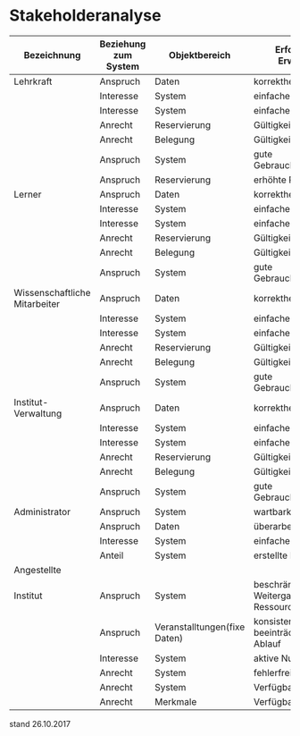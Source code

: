 # Stakeholderanalyse

| Bezeichnung | Beziehung zum System | Objektbereich | Erfordernis, Erwartung | Priorität | 
| ----------- | -------------------- | ------------- | ---------------------- | --------- |
| Lehrkraft | Anspruch | Daten | korrektheit | |  
|| Interesse | System | einfacher Zugriff |  |
 || Interesse | System | einfache Einrichtung | |
 || Anrecht | Reservierung | Gültigkeit | |
 || Anrecht | Belegung | Gültigkeit |  |
 || Anspruch | System | gute Gebrauchstauglichkeit | | 
 || Anspruch | Reservierung | erhöhte Priorisierung | | 
| Lerner | Anspruch | Daten | korrektheit | | 
 || Interesse | System | einfacher Zugriff | | 
 || Interesse | System | einfache Einrichtung |  |
 || Anrecht | Reservierung | Gültigkeit | |
 || Anrecht |	Belegung | Gültigkeit |  |
 || Anspruch | System	| gute Gebrauchstauglichkeit | |
| Wissenschaftliche Mitarbeiter | Anspruch | Daten | korrektheit | | 
 || Interesse | System | einfacher Zugriff | | 
 || Interesse | System | einfache Einrichtung | |
 || Anrecht | Reservierung | Gültigkeit | |
 || Anrecht | Belegung | Gültigkeit |  |
 || Anspruch | System | gute Gebrauchstauglichkeit | |
| Institut-Verwaltung | Anspruch | Daten | korrektheit | |
 || Interesse | System | einfacher Zugriff |  |
 || Interesse | System | einfache Einrichtung | |
 || Anrecht | Reservierung | Gültigkeit | |
 || Anrecht | Belegung | Gültigkeit |  |
 || Anspruch | System | gute Gebrauchstauglichkeit | |
| Administrator | Anspruch | System | wartbarkeit |  |
 || Anspruch | Daten | überarbeitung | | 
 || Interesse | System | einfacher Zugriff |  |
 || Anteil | System | erstellte Inhalte |  |
| Angestellte | | | | |
| Institut | Anspruch | System | beschränkte Weitergabe von Ressourcen |  |
 || Anspruch | Veranstalltungen(fixe Daten) | konsistenter/nicht beeinträchtigter Ablauf | | 
 || Interesse | System | aktive Nutzung | | 
 || Anrecht | System | fehlerfrei(er Betrieb) | |
 || Anrecht | System | Verfügbarkeit |  |
 || Anrecht | Merkmale | Verfügbarkeit | |

stand 26.10.2017